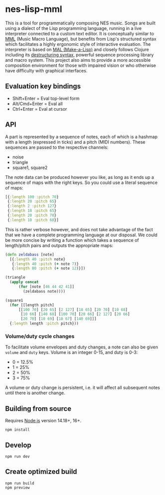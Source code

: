 # nes-lisp-mml

This is a tool for programmatically composing NES music. Songs are built using a dialect of the Lisp programming language, running in a live interpreter connected to a custom text editor. It is conceptually similar to [MML](https://en.wikipedia.org/wiki/Music_Macro_Language) (Music Macro Language), but benefits from Lisp's structured syntax which facilitates a highly ergonomic style of interactive evaluation. The interpreter is based on [MAL (Make-a-Lisp)](https://github.com/kanaka/mal) and closely follows Clojure including its [destructuring syntax](https://clojure.org/guides/destructuring), powerful sequence processing library and macro system. This project also aims to provide a more accessible composition environment for those with impaired vision or who otherwise have difficulty with graphical interfaces. 

## Evaluation key bindings

- Shift+Enter = Eval top-level form
- Alt/Cmd+Enter = Eval all
- Ctrl+Enter = Eval at cursor

## API

A part is represented by a sequence of notes, each of which is a hashmap with a length (expressed in ticks) and a pitch (MIDI numbers). These sequences are passed to the respective channels:

- noise
- triangle
- square1, square2

The note data can be produced however you like, as long as it ends up a sequence of maps with the right keys. So you could use a literal sequence of maps:

```clojure
[{:length 100 :pitch 70}
 {:length 20 :pitch 65}
 {:length 2 :pitch 127}
 {:length 18 :pitch 65}
 {:length 20 :pitch 70}
 {:length 10 :pitch 68}]
```

This is rather verbose however, and does not take advantage of the fact that we have a complete programming language at our disposal. We could be more concise by writing a function which takes a sequence of length/pitch pairs and outputs the appropriate maps:

```clojure
(defn zeldabass [note]
  [{:length 40 :pitch note}
   {:length 40 :pitch (+ note 7)}
   {:length 80 :pitch (+ note 12)}])

(triangle
  (apply concat
      (for [note [46 44 42 41]]
        (zeldabass note))))

(square1 
  (for [[length pitch]
      [[100 70] [20 65] [2 127] [18 65] [20 70] [10 68] 
       [10 66] [140 68] [100 70] [20 66] [2 127] [20 66]
       [20 70] [10 69] [10 67] [140 69]]]
  {:length length :pitch pitch}))
```

### Volume/duty cycle changes

To facilitate volume envelopes and duty changes, a note can also be given `volume` and `duty` keys. Volume is an integer 0-15, and duty is 0-3:


- 0 = 12.5%
- 1 = 25%
- 2 = 50%
- 3 = 75%

A volume or duty change is persistent, i.e. it will affect all subsequent notes until there is another change.

## Building from source

Requires [Node.js](https://nodejs.org/en/) version 14.18+, 16+.


```
npm install
```

## Develop

```
npm run dev
```

## Create optimized build

```
npm run build
npm preview
```
